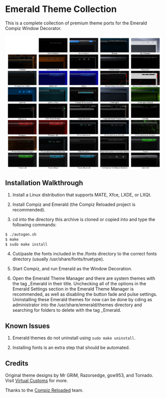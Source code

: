 Emerald Theme Collection
========================
This is a complete collection of premium theme ports for the Emerald Compiz Window Decorator.

![Emerald_Theme_Collection](https://github.com/OliverKurz/emerald-theme-collection/raw/master/images/Preview.png)

Installation Walkthrough
------------------------
1. Install a Linux distribution that supports MATE, Xfce, LXDE, or LXQt.

2. Install Compiz and Emerald (the Compiz Reloaded project is recommended).

3. cd into the directory this archive is cloned or copied into and type the following commands:

```
$ ./autogen.sh
$ make
$ sudo make install
```

4. Cut/paste the fonts included in the /fonts directory to the correct fonts directory (usually /usr/share/fonts/truetype).

5. Start Compiz, and run Emerald as the Window Decoration.

6. Open the Emerald Theme Manager and there are system themes with the tag _Emerald in their title. Unchecking all of the options in the Emerald Settings section in the Emerald Theme Manager is recommended, as well as disabling the button fade and pulse settings. Uninstalling these Emerald themes for now can be done by cding as administrator into the /usr/share/emerald/themes directory and searching for folders to delete with the tag _Emerald.

Known Issues
------------
1. Emerald themes do not uninstall using `sudo make uninstall`.

2. Installing fonts is an extra step that should be automated.

Credits
--------
Original theme designs by Mr GRiM, Razorsedge, gsw953, and Tornado. Visit [Virtual Customs](http://virtualcustoms.net/forum.php) for more.

Thanks to the [Compiz Reloaded](https://github.com/compiz-reloaded) team.